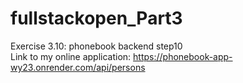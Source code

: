 # fullstackopen_Part3

Exercise 3.10: phonebook backend step10  
Link to my online application: https://phonebook-app-wy23.onrender.com/api/persons
